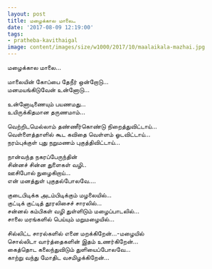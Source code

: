 ```yaml
---
layout: post
title: மழைக்கால மாலை…
date: '2017-08-09 12:19:00'
tags:
- pratheba-kavithaigal
image: content/images/size/w1000/2017/10/maalaikala-mazhai.jpg
---
```



மழைக்கால மாலை…

மாலையின் கோப்பை தேநீர் ஒன்றோடு...  
மனமயங்கிடுவேன் உன்னோடு...  

உன்னோடிணையும் பயணமது...  
உயிருக்கிதமான தருணமாம்...  

வெற்றிடமெல்லாம் தண்ணீர்கொண்டு நிறைத்துவிட்டாய்...  
வெள்ளைத்தாளில் கூட கவிதை வெள்ளம் ஓடவிட்டாய்...  
நரம்புக்குள் புது நறுமணம் புகுத்திவிட்டாய்...  

நான்வந்த நகரப்பேருந்தின்  
சின்னச் சின்ன துளைகள் வழி..  
ஊசிபோல் நுழைகிறாய்...  
என் மனத்துள் புகுதல்போலவே....  

குடைபிடிக்க அடம்பிடிக்கும் மழலையில்...  
குட்டிக் குட்டித் தூரலிசைச் சாரலில்...  
சன்னல் கம்பிகள் வழி துள்ளிடும் மழைப்பாடலில்...  
சாலை மரங்களில் பெய்யும் மறுமழையில்...  

சில்லிட்ட சாரல்களில் எனை மறக்கிறேன்...-மழையில்  
சொல்லிடா வார்த்தைகளின் இதம் உணர்கிறேன்...  
கைத்தொட கலைந்துவிடும் துளியைப்போலவே...  
காற்று வந்து மோதிட வசமிழக்கிறேன்...